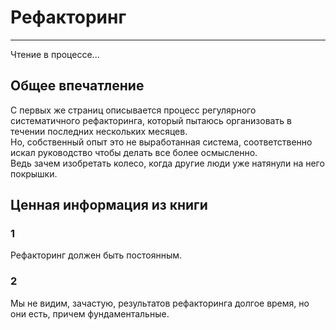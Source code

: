 #  Рефакторинг
***

Чтение в процессе...  

## Общее впечатление
С первых же страниц описывается процесс регулярного систематичного рефакторинга, который пытаюсь организовать в течении последних нескольких месяцев.  
Но, собственный опыт это не выработанная система, соответственно искал руководство чтобы делать все более осмысленно.  
Ведь зачем изобретать колесо, когда другие люди уже натянули на него покрышки.  


## Ценная информация из книги

### 1
Рефакторинг должен быть постоянным.

### 2
Мы не видим, зачастую, результатов рефакторинга долгое время, но они есть, причем фундаментальные.